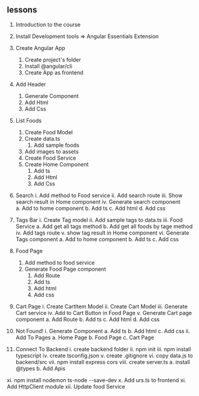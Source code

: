 ## lessons

1. Introduction to the course
2. Install Development tools => Angular Essentials Extension
3. Create Angular App

   1. Create project's folder
   2. Install @angular/cli
   3. Create App as frontend

4. Add Header

   1. Generate Component
   2. Add Html
   3. Add Css

5. List Foods

   1. Create Food Model
   2. Create data.ts
      1. Add sample foods
   3. Add images to assets
   4. Create Food Service
   5. Create Home Component
      1. Add ts
      2. Add Html
      3. Add Css

6. Search
   i. Add method to Food service
   ii. Add search route
   iii. Show search result in Home component
   iv. Generate search component  
    a. Add to home component
   b. Add ts
   c. Add html
   d. Add css

7. Tags Bar
   i. Create Tag model
   ii. Add sample tags to data.ts
   iii. Food Service
   a. Add get all tags method
   b. Add get all foods by tage method
   iv. Add tags route
   v. show tag result in Home component
   vi. Generate Tags component
   a. Add to home component
   b. Add ts
   c. Add css

8. Food Page
   1. Add method to food service
   2. Generate Food Page component
      1. Add Route
      2. Add ts
      3. Add html
      4. Add css
 

9. Cart Page
   i.  Create CartItem Model
   ii. Create Cart Model
   iii. Generate Cart service
   iv.  Add to Cart Button in Food Page
   v. Generate Cart page component
      a. Add Route
      b. Add ts
      c. Add html
      d. Add css

10. Not Found!
   i. Generate Component
      a. Add ts
      b. Add html
      c. Add css
   ii. Add To Pages
      a. Home Page
      b. Food Page
      c. Cart Page


11. Connect To Backend
   i. create backend folder
   ii. npm init
   iii. npm install typescript
   iv. create tsconfig.json
   v. create .gitignore
   vi. copy data.js to backend/src
   vii. npm install express cors
   viii. create server.ts
      a. install @types
      b. Add Apis
   
   xi. npm install nodemon ts-node --save-dev
   x. Add urs.ts to frontend
   xi. Add HttpClient module
   xii. Update food Service